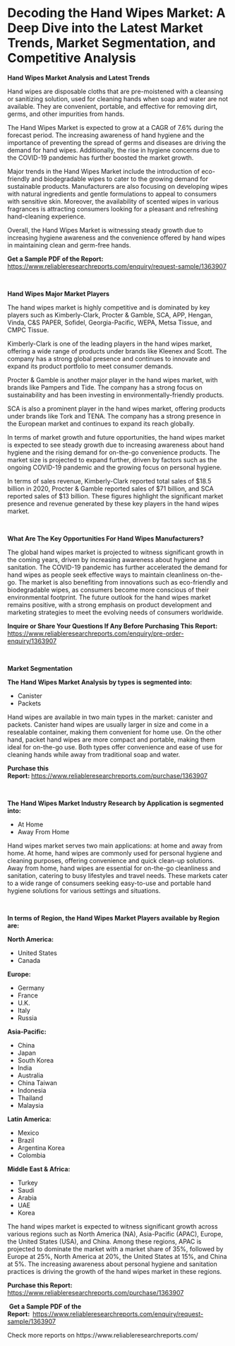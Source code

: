 <p><h1>Decoding the Hand Wipes Market: A Deep Dive into the Latest Market Trends, Market Segmentation, and Competitive Analysis</h1></p><p><strong>Hand Wipes Market Analysis and Latest Trends</strong></p>
<p><p>Hand wipes are disposable cloths that are pre-moistened with a cleansing or sanitizing solution, used for cleaning hands when soap and water are not available. They are convenient, portable, and effective for removing dirt, germs, and other impurities from hands.</p><p>The Hand Wipes Market is expected to grow at a CAGR of 7.6% during the forecast period. The increasing awareness of hand hygiene and the importance of preventing the spread of germs and diseases are driving the demand for hand wipes. Additionally, the rise in hygiene concerns due to the COVID-19 pandemic has further boosted the market growth.</p><p>Major trends in the Hand Wipes Market include the introduction of eco-friendly and biodegradable wipes to cater to the growing demand for sustainable products. Manufacturers are also focusing on developing wipes with natural ingredients and gentle formulations to appeal to consumers with sensitive skin. Moreover, the availability of scented wipes in various fragrances is attracting consumers looking for a pleasant and refreshing hand-cleaning experience.</p><p>Overall, the Hand Wipes Market is witnessing steady growth due to increasing hygiene awareness and the convenience offered by hand wipes in maintaining clean and germ-free hands.</p></p>
<p><strong>Get a Sample PDF of the Report:&nbsp;</strong> <a href="https://www.reliableresearchreports.com/enquiry/request-sample/1363907">https://www.reliableresearchreports.com/enquiry/request-sample/1363907</a></p>
<p>&nbsp;</p>
<p><strong>Hand Wipes Major Market Players</strong></p>
<p><p>The hand wipes market is highly competitive and is dominated by key players such as Kimberly-Clark, Procter & Gamble, SCA, APP, Hengan, Vinda, C&S PAPER, Sofidel, Georgia-Pacific, WEPA, Metsa Tissue, and CMPC Tissue. </p><p>Kimberly-Clark is one of the leading players in the hand wipes market, offering a wide range of products under brands like Kleenex and Scott. The company has a strong global presence and continues to innovate and expand its product portfolio to meet consumer demands.</p><p>Procter & Gamble is another major player in the hand wipes market, with brands like Pampers and Tide. The company has a strong focus on sustainability and has been investing in environmentally-friendly products.</p><p>SCA is also a prominent player in the hand wipes market, offering products under brands like Tork and TENA. The company has a strong presence in the European market and continues to expand its reach globally.</p><p>In terms of market growth and future opportunities, the hand wipes market is expected to see steady growth due to increasing awareness about hand hygiene and the rising demand for on-the-go convenience products. The market size is projected to expand further, driven by factors such as the ongoing COVID-19 pandemic and the growing focus on personal hygiene.</p><p>In terms of sales revenue, Kimberly-Clark reported total sales of $18.5 billion in 2020, Procter & Gamble reported sales of $71 billion, and SCA reported sales of $13 billion. These figures highlight the significant market presence and revenue generated by these key players in the hand wipes market.</p></p>
<p>&nbsp;</p>
<p><strong>What Are The Key Opportunities For Hand Wipes Manufacturers?</strong></p>
<p><p>The global hand wipes market is projected to witness significant growth in the coming years, driven by increasing awareness about hygiene and sanitation. The COVID-19 pandemic has further accelerated the demand for hand wipes as people seek effective ways to maintain cleanliness on-the-go. The market is also benefiting from innovations such as eco-friendly and biodegradable wipes, as consumers become more conscious of their environmental footprint. The future outlook for the hand wipes market remains positive, with a strong emphasis on product development and marketing strategies to meet the evolving needs of consumers worldwide.</p></p>
<p><strong>Inquire or Share Your Questions If Any Before Purchasing This Report:</strong> <a href="https://www.reliableresearchreports.com/enquiry/pre-order-enquiry/1363907">https://www.reliableresearchreports.com/enquiry/pre-order-enquiry/1363907</a></p>
<p>&nbsp;</p>
<p><strong>Market Segmentation</strong></p>
<p><strong>The Hand Wipes Market Analysis by types is segmented into:</strong></p>
<p><ul><li>Canister</li><li>Packets</li></ul></p>
<p><p>Hand wipes are available in two main types in the market: canister and packets. Canister hand wipes are usually larger in size and come in a resealable container, making them convenient for home use. On the other hand, packet hand wipes are more compact and portable, making them ideal for on-the-go use. Both types offer convenience and ease of use for cleaning hands while away from traditional soap and water.</p></p>
<p><strong>Purchase this Report:&nbsp;</strong><a href="https://www.reliableresearchreports.com/purchase/1363907">https://www.reliableresearchreports.com/purchase/1363907</a></p>
<p>&nbsp;</p>
<p><strong>The Hand Wipes Market Industry Research by Application is segmented into:</strong></p>
<p><ul><li>At Home</li><li>Away From Home</li></ul></p>
<p><p>Hand wipes market serves two main applications: at home and away from home. At home, hand wipes are commonly used for personal hygiene and cleaning purposes, offering convenience and quick clean-up solutions. Away from home, hand wipes are essential for on-the-go cleanliness and sanitation, catering to busy lifestyles and travel needs. These markets cater to a wide range of consumers seeking easy-to-use and portable hand hygiene solutions for various settings and situations.</p></p>
<p>&nbsp;</p>
<p><strong>In terms of Region, the Hand Wipes Market Players available by Region are:</strong></p>
<p>
    <p> <strong> North America: </strong>
        <ul>
            <li>United States</li>
            <li>Canada</li>
        </ul>
        </p> 
    <p> <strong> Europe: </strong>
        <ul>
            <li>Germany</li>
            <li>France</li>
            <li>U.K.</li>
            <li>Italy</li>
            <li>Russia</li>
        </ul>
        </p> 
    <p> <strong> Asia-Pacific: </strong>
        <ul>
            <li>China</li>
            <li>Japan</li>
            <li>South Korea</li>
            <li>India</li>
            <li>Australia</li>
            <li>China Taiwan</li>
            <li>Indonesia</li>
            <li>Thailand</li>
            <li>Malaysia</li>
        </ul>
        </p> 
    <p> <strong> Latin America: </strong>
        <ul>
            <li>Mexico</li>
            <li>Brazil</li>
            <li>Argentina Korea</li>
            <li>Colombia</li>
        </ul>
        </p> 
    <p> <strong> Middle East & Africa: </strong>
        <ul>
            <li>Turkey</li>
            <li>Saudi</li>
            <li>Arabia</li>
            <li>UAE</li>
            <li>Korea</li>
        </ul>
    </p>
    </p>
<p><p>The hand wipes market is expected to witness significant growth across various regions such as North America (NA), Asia-Pacific (APAC), Europe, the United States (USA), and China. Among these regions, APAC is projected to dominate the market with a market share of 35%, followed by Europe at 25%, North America at 20%, the United States at 15%, and China at 5%. The increasing awareness about personal hygiene and sanitation practices is driving the growth of the hand wipes market in these regions.</p></p>
<p><strong>Purchase this Report: </strong><a href="https://www.reliableresearchreports.com/purchase/1363907">https://www.reliableresearchreports.com/purchase/1363907</a></p>
<p>&nbsp;<strong>Get a Sample PDF of the Report:&nbsp;&nbsp;</strong><a href="https://www.reliableresearchreports.com/enquiry/request-sample/1363907">https://www.reliableresearchreports.com/enquiry/request-sample/1363907</a></p>
<p><strong></strong></p>
<p>Check more reports on https://www.reliableresearchreports.com/</p>
